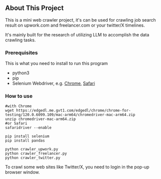 <!-- ABOUT THE PROJECT -->
## About This Project

This is a mini web crawler project, it's can be used for crawling job search result on upwork.com and freelancer.com or your twitter/X timelines.

It's mainly built for the research of utilizing LLM to accomplish the data crawling tasks.

### Prerequisites

This is what you need to install to run this program
- python3
- pip
- Selenium Webdriver, e.g. [Chrome](https://googlechromelabs.github.io/chrome-for-testing/), [Safari](https://developer.apple.com/documentation/webkit/testing_with_webdriver_in_safari)

### How to use
```
#with Chrome
wget https://edgedl.me.gvt1.com/edgedl/chrome/chrome-for-testing/120.0.6099.109/mac-arm64/chromedriver-mac-arm64.zip
unzip chromedriver-mac-arm64.zip
#or Safari
safaridriver --enable

pip install selenium
pip install pandas

python crawler_upwork.py
python crawler_freelancer.py
python crawler_twitter.py
```

To crawl some web sites like Twitter/X, you need to login in the pop-up browser window.
